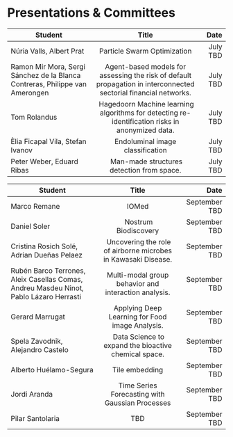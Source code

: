# Presentations & Committees

| Student   |      Title      |  Date |
|----------|:-------------:|------------:|
| Núria Valls, Albert Prat	 |  Particle Swarm Optimization | July TBD |
|  Ramon Mir Mora, Sergi Sánchez de la Blanca Contreras, Philippe van Amerongen	| Agent-based models for assessing the risk of default propagation in interconnected sectorial financial networks.	| July TBD  |
|  Tom Rolandus | Hagedoorn	Machine learning algorithms for detecting re-identification risks in anonymized data. |	July TBD  |
|  Èlia Ficapal Vila, Stefan Ivanov	| Endoluminal image classification	| July TBD  |
|  Peter Weber, Eduard Ribas	| Man-made structures detection from space.	| July TBD |


| Student   |      Title      |  Date |
|----------|:-------------:|------:|
| Marco Remane |	IOMed	| September TBD |
|  Daniel Soler	| Nostrum Biodiscovery	| September TBD  |
|  Cristina Rosich Solé, Adrian Dueñas Pelaez	| Uncovering the role of airborne microbes in Kawasaki Disease.	| September TBD  |
|  Rubén Barco Terrones, Aleix Casellas Comas, Andreu Masdeu Ninot, Pablo Lázaro Herrasti	| Multi-modal group behavior and interaction analysis.	| September TBD  |
|  Gerard Marrugat	| Applying Deep Learning for Food image Analysis.	| September TBD  |
|  Spela Zavodnik, Alejandro Castelo	| Data Science to expand the bioactive chemical space.	| September TBD  |
| Alberto Huélamo-Segura | Tile embedding | September TBD |
| Jordi Aranda | Time Series Forecasting with Gaussian Processes | September TBD |
| Pilar Santolaria | TBD | September TBD |
